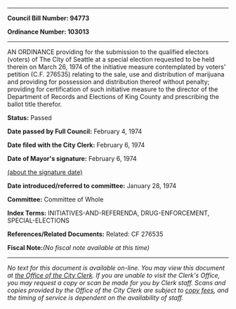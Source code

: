 

********

**Council Bill Number: 94773**
   
**Ordinance Number: 103013**
********

 AN ORDINANCE providing for the submission to the qualified electors (voters) of The City of Seattle at a special election requested to be held therein on March 26, 1974 of the initiative measure contemplated by voters' petition (C.F. 276535) relating to the sale, use and distribution of marijuana and providing for possession and distribution thereof without penalty; providing for certification of such initiative measure to the director of the Department of Records and Elections of King County and prescribing the ballot title therefor.

**Status:** Passed
   
**Date passed by Full Council:** February 4, 1974
   
**Date filed with the City Clerk:** February 6, 1974
   
**Date of Mayor's signature:** February 6, 1974
   
[(about the signature date)](/~public/approvaldate.htm)
   
   
   
**Date introduced/referred to committee:** January 28, 1974
   
**Committee:** Committee of Whole
   
   
**Index Terms:** INITIATIVES-AND-REFERENDA, DRUG-ENFORCEMENT, SPECIAL-ELECTIONS

**References/Related Documents:** Related: CF 276535

**Fiscal Note:**_(No fiscal note available at this time)_
********

_No text for this document is available on-line. You may view this document at [the Office of the City Clerk](http://www.seattle.gov/leg/clerk/contactUs.htm). If you are unable to visit the Clerk's Office, you may request a copy or scan be made for you by Clerk staff. Scans and copies provided by the Office of the City Clerk are subject to [copy fees](http://clerk.seattle.gov/~public/clerkfees.htm), and the timing of service is dependent on the availability of staff._

